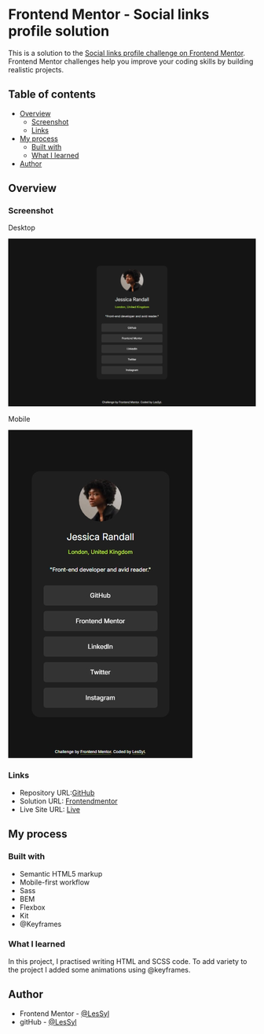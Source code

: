 # Frontend Mentor - Social links profile solution

This is a solution to the [Social links profile challenge on Frontend Mentor](https://www.frontendmentor.io/challenges/social-links-profile-UG32l9m6dQ). Frontend Mentor challenges help you improve your coding skills by building realistic projects. 

## Table of contents

- [Overview](#overview)
  - [Screenshot](#screenshot)
  - [Links](#links)
- [My process](#my-process)
  - [Built with](#built-with)
  - [What I learned](#what-i-learned)
- [Author](#author)

## Overview

### Screenshot
Desktop

![](images/desktop.jpeg)

Mobile

![](images/mobile.jpeg)

### Links

- Repository URL:[GitHub](https://github.com/LesSyl/Social-links-profile)
- Solution URL: [Frontendmentor]()
- Live Site URL: [Live](https://lessyl.github.io/Social-links-profile/)


## My process

### Built with

- Semantic HTML5 markup
- Mobile-first workflow
- Sass
- BEM
- Flexbox
- Kit
- @Keyframes

### What I learned
In this project, I practised writing HTML and SCSS code. To add variety to the project I added some animations using @keyframes.

## Author

- Frontend Mentor - [@LesSyl](https://www.frontendmentor.io/profile/LesSyl)
- gitHub - [@LesSyl](https://github.com/LesSyl)